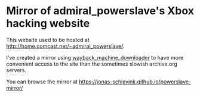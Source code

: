 # Mirror of admiral_powerslave's Xbox hacking website

This website used to be hosted at http://home.comcast.net/~admiral_powerslave/.

I've created a mirror using [wayback_machine_downloader][wbmdl] to have more
convenient access to the site than the sometimes slowish archive.org servers.

You can browse the mirror at https://jonas-schievink.github.io/powerslave-mirror/

[wbmdl]: https://github.com/hartator/wayback-machine-downloader
